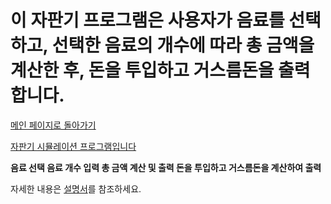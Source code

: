 # 이 자판기 프로그램은 사용자가 음료를 선택하고, 선택한 음료의 개수에 따라 총 금액을 계산한 후, 돈을 투입하고 거스름돈을 출력합니다.

[메인 페이지로 돌아가기](https://github.com/jaeyong0311?tab=repositories)

<u>자판기 시뮬레이션 프로그램입니다</u>

**음료 선택
음료 개수 입력
총 금액 계산 및 출력
돈을 투입하고 거스름돈을 계산하여 출력**

자세한 내용은 [설명서](https://github.com/jaeyong0311/vending-machine/commit/61accb4aed1b8aea0fcf2abce89f07475d7b0491)를 참조하세요.
